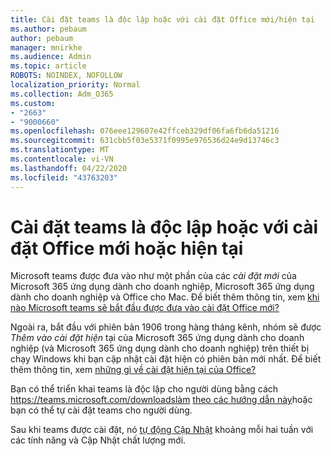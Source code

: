 ```yaml
---
title: Cài đặt teams là độc lập hoặc với cài đặt Office mới/hiện tại
ms.author: pebaum
author: pebaum
manager: mnirkhe
ms.audience: Admin
ms.topic: article
ROBOTS: NOINDEX, NOFOLLOW
localization_priority: Normal
ms.collection: Adm_O365
ms.custom:
- "2663"
- "9000660"
ms.openlocfilehash: 076eee129607e42ffceb329df06fa6fb6da51216
ms.sourcegitcommit: 631cbb5f03e5371f0995e976536d24e9d13746c3
ms.translationtype: MT
ms.contentlocale: vi-VN
ms.lasthandoff: 04/22/2020
ms.locfileid: "43763203"
---
```

# <a name="installing-teams-as-standalone-or-with-new-or-existing-office-installations"></a>Cài đặt teams là độc lập hoặc với cài đặt Office mới hoặc hiện tại

Microsoft teams được đưa vào như một phần của các *cài đặt mới* của Microsoft 365 ứng dụng dành cho doanh nghiệp, Microsoft 365 ứng dụng dành cho doanh nghiệp và Office cho Mac. Để biết thêm thông tin, xem [khi nào Microsoft teams sẽ bắt đầu được đưa vào cài đặt Office mới?](https://docs.microsoft.com/deployoffice/teams-install#when-will-microsoft-teams-start-being-included-with-new-installations-of-office-365-proplus)

Ngoài ra, bắt đầu với phiên bản 1906 trong hàng tháng kênh, nhóm sẽ được *Thêm vào cài đặt hiện* tại của Microsoft 365 ứng dụng dành cho doanh nghiệp (và Microsoft 365 ứng dụng dành cho doanh nghiệp) trên thiết bị chạy Windows khi bạn cập nhật cài đặt hiện có phiên bản mới nhất. Để biết thêm thông tin, xem [những gì về cài đặt hiện tại của Office?](https://docs.microsoft.com/deployoffice/teams-install#what-about-existing-installations-of-office-365-proplus)

Bạn có thể triển khai teams là độc lập cho người dùng bằng cách https://teams.microsoft.com/downloadslàm [theo các hướng dẫn này](https://docs.microsoft.com/MicrosoftTeams/msi-deployment)hoặc bạn có thể tự cài đặt teams cho người dùng.

Sau khi teams được cài đặt, nó [tự động Cập Nhật](https://docs.microsoft.com/deployoffice/teams-install#feature-and-quality-updates-for-microsoft-teams) khoảng mỗi hai tuần với các tính năng và Cập Nhật chất lượng mới. 

